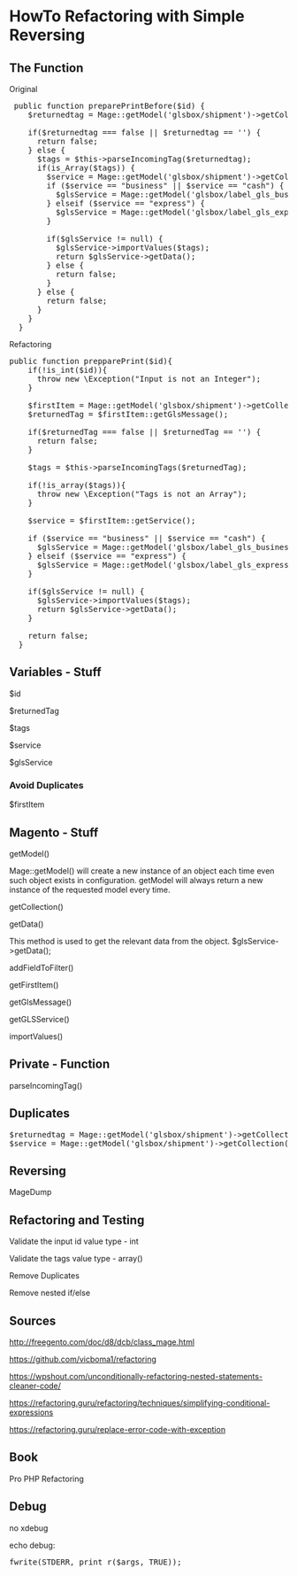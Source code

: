 # HowTo Refactoring with Simple Reversing

## The Function
Original
<pre>
 public function preparePrintBefore($id) {
    $returnedtag = Mage::getModel('glsbox/shipment')->getCollection()->addFieldToFilter('id', $id)->getFirstItem()->getGlsMessage();

    if($returnedtag === false || $returnedtag == '') {
      return false;
    } else {
      $tags = $this->parseIncomingTag($returnedtag);
      if(is_Array($tags)) {
        $service = Mage::getModel('glsbox/shipment')->getCollection()->addFieldToFilter('id', $id)->getFirstItem()->getService();
        if ($service == "business" || $service == "cash") {
          $glsService = Mage::getModel('glsbox/label_gls_business');
        } elseif ($service == "express") {
          $glsService = Mage::getModel('glsbox/label_gls_express');
        }

        if($glsService != null) {
          $glsService->importValues($tags);
          return $glsService->getData();
        } else {
          return false;
        }
      } else {
        return false;
      }
    }
  }
</pre>
Refactoring
<pre>
public function prepparePrint($id){
    if(!is_int($id)){
      throw new \Exception("Input is not an Integer");
    }

    $firstItem = Mage::getModel('glsbox/shipment')->getCollection()->addFieldToFilter('id', $id)->getFirstItem();
    $returnedTag = $firstItem::getGlsMessage();
    
    if($returnedTag === false || $returnedTag == '') {
      return false;
    }

    $tags = $this->parseIncomingTags($returnedTag);
    
    if(!is_array($tags)){
      throw new \Exception("Tags is not an Array");
    }

    $service = $firstItem::getService();
    
    if ($service == "business" || $service == "cash") {
      $glsService = Mage::getModel('glsbox/label_gls_business');
    } elseif ($service == "express") {
      $glsService = Mage::getModel('glsbox/label_gls_express');
    }

    if($glsService != null) {
      $glsService->importValues($tags);
      return $glsService->getData();
    }

    return false;
  }
</pre>  
  
## Variables - Stuff

$id

$returnedTag

$tags

$service

$glsService

### Avoid Duplicates

$firstItem

## Magento - Stuff

getModel()

Mage::getModel() will create a new instance of an object each time even such object exists in configuration.
getModel will always return a new instance of the requested model every time.

getCollection()

getData()

This method is used to get the relevant data from the object. 
$glsService->getData();

addFieldToFilter()

getFirstItem()

getGlsMessage()

getGLSService()

importValues()

## Private - Function

parseIncomingTag()

## Duplicates

<pre>
$returnedtag = Mage::getModel('glsbox/shipment')->getCollection()->addFieldToFilter('id', $id)->getFirstItem()->getGlsMessage();
$service = Mage::getModel('glsbox/shipment')->getCollection()->addFieldToFilter('id', $id)->getFirstItem()->getService();
</pre>

## Reversing

MageDump

## Refactoring and Testing

Validate the input id value type - int 

Validate the tags value type - array()

Remove Duplicates

Remove nested if/else 


## Sources

http://freegento.com/doc/d8/dcb/class_mage.html

https://github.com/vicboma1/refactoring 

https://wpshout.com/unconditionally-refactoring-nested-statements-cleaner-code/

https://refactoring.guru/refactoring/techniques/simplifying-conditional-expressions

https://refactoring.guru/replace-error-code-with-exception


## Book

Pro PHP Refactoring

## Debug

no xdebug

echo debug: <pre>fwrite(STDERR, print_r($args, TRUE));</pre>
